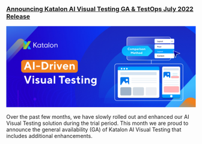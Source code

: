 ### [Announcing Katalon AI Visual Testing GA & TestOps July 2022 Release](https://katalon.com/visual-testing?utm_source=katalon&utm_medium=in-app-best-prac&utm_campaign=visual-testing)

 <img src="https://github.com/katalon-studio/docs-images/raw/master/katalon-studio/docs/ks-start-page/SP%20Best%20Practice%20(1).jpg">
 
Over the past few months, we have slowly rolled out and enhanced our AI Visual Testing solution during the trial period. This month we are proud to announce the general availability (GA) of Katalon AI Visual Testing that includes additional enhancements.
